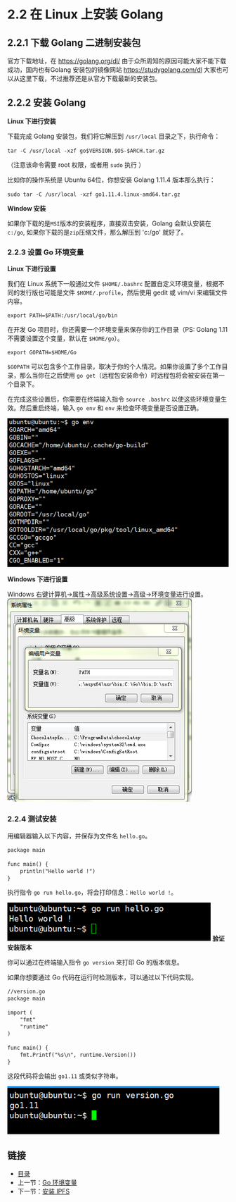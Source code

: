 # 2.2 在 Linux 上安装 Golang


## 2.2.1 下载 Golang 二进制安装包

官方下载地址，在 https://golang.org/dl/ 由于众所周知的原因可能大家不能下载成功，国内也有Golang 安装包的镜像网站 https://studygolang.com/dl 大家也可以从这里下载，不过推荐还是从官方下载最新的安装包。

## 2.2.2 安装 Golang

**Linux 下进行安装**
	
下载完成 Golang 安装包，我们将它解压到 `/usr/local` 目录之下，执行命令：

`tar -C /usr/local -xzf go$VERSION.$OS-$ARCH.tar.gz` 

（注意该命令需要 root 权限，或者用 `sudo` 执行 ）
    
比如你的操作系统是 Ubuntu 64位，你想安装 Golang 1.11.4 版本那么执行：

`sudo tar -C /usr/local -xzf go1.11.4.linux-amd64.tar.gz`

**Window 安装**

如果你下载的是`MSI`版本的安装程序，直接双击安装，Golang 会默认安装在 `c:/go`,
	如果你下载的是`zip`压缩文件，那么解压到 'c:/go' 就好了。 


### 2.2.3 设置 Go 环境变量

**Linux 下进行设置**

我们在 Linux 系统下一般通过文件 `$HOME/.bashrc` 配置自定义环境变量，根据不同的发行版也可能是文件 `$HOME/.profile`，然后使用 gedit 或 vim/vi 来编辑文件内容。

	export PATH=$PATH:/usr/local/go/bin

在开发 Go 项目时，你还需要一个环境变量来保存你的工作目录（PS: Golang 1.11 不需要设置这个变量，默认在 `$HOME/go`）。

	export GOPATH=$HOME/Go

`$GOPATH` 可以包含多个工作目录，取决于你的个人情况。如果你设置了多个工作目录，那么当你在之后使用 `go get`（远程包安装命令）时远程包将会被安装在第一个目录下。

在完成这些设置后，你需要在终端输入指令 `source .bashrc` 以使这些环境变量生效。然后重启终端，输入 `go env` 和 `env` 来检查环境变量是否设置正确。

![goenv](images/2.0-goenv.png)

**Windows 下进行设置**

Windows 右键计算机->属性->高级系统设置->高级->环境变量进行设置。
![windows](images/2.0-windows-golang.png)

### 2.2.4 测试安装

用编辑器输入以下内容，并保存为文件名 `hello.go`。

	package main
		
	func main() {
		println("Hello world !")
	}


执行指令 `go run hello.go`，将会打印信息：`Hello world !`。

![hello](images/2.0-hello.png)
**验证安装版本**

你可以通过在终端输入指令 `go version` 来打印 Go 的版本信息。

如果你想要通过 Go 代码在运行时检测版本，可以通过以下代码实现。

	//version.go
	package main

	import (
		"fmt"
		"runtime"
	)

	func main() {
		fmt.Printf("%s\n", runtime.Version())
	}

这段代码将会输出 `go1.11` 或类似字符串。

![version](images/2.0-version.png)


## 链接

- [目录](directory.md)
- 上一节：[Go 环境变量](02.1.md)
- 下一节：[安装 IPFS](02.3.md)